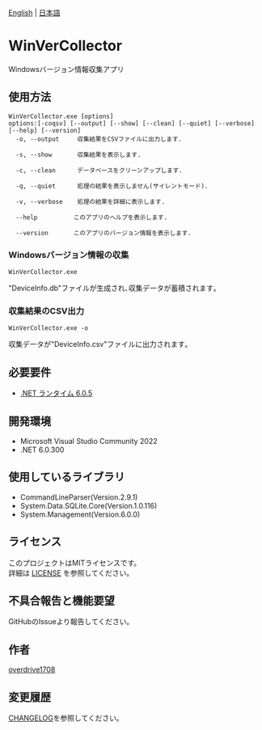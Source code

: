 [English](README.md) | [日本語](README.ja.md)

# WinVerCollector

Windowsバージョン情報収集アプリ

## 使用方法
```
WinVerCollector.exe [options]
options:[-coqsv] [--output] [--show] [--clean] [--quiet] [--verbose] [--help] [--version]
  -o, --output     収集結果をCSVファイルに出力します.

  -s, --show       収集結果を表示します.

  -c, --clean      データベースをクリーンアップします.

  -q, --quiet      処理の結果を表示しません(サイレントモード).

  -v, --verbose    処理の結果を詳細に表示します.

  --help          このアプリのヘルプを表示します.

  --version       このアプリのバージョン情報を表示します.
```
### Windowsバージョン情報の収集
```
WinVerCollector.exe
```
"DeviceInfo.db"ファイルが生成され､収集データが蓄積されます｡

### 収集結果のCSV出力
```
WinVerCollector.exe -o
```
収集データが"DeviceInfo.csv"ファイルに出力されます｡

## 必要要件
- [.NET ランタイム 6.0.5](https://dotnet.microsoft.com/en-us/download/dotnet/6.0)

## 開発環境
- Microsoft Visual Studio Community 2022
- .NET 6.0.300

## 使用しているライブラリ
- CommandLineParser(Version.2.9.1)
- System.Data.SQLite.Core(Version.1.0.116)
- System.Management(Version.6.0.0)

## ライセンス
このプロジェクトはMITライセンスです。  
詳細は [LICENSE](LICENSE) を参照してください。

## 不具合報告と機能要望
GitHubのIssueより報告してください｡

## 作者
[overdrive1708](https://github.com/overdrive1708)

## 変更履歴
[CHANGELOG](CHANGELOG.md)を参照してください｡
